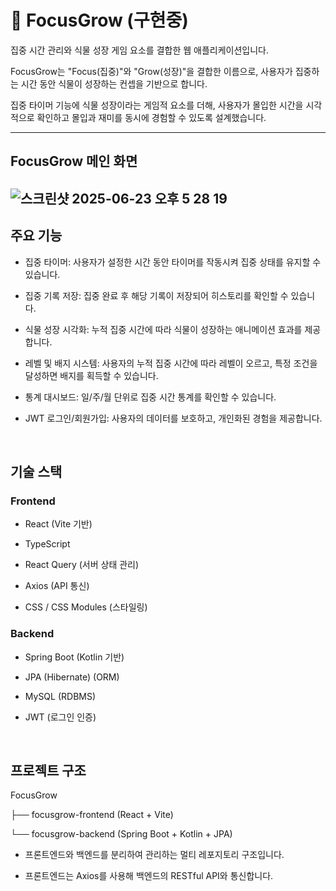 #  🌱 FocusGrow (구현중)

집중 시간 관리와 식물 성장 게임 요소를 결합한 웹 애플리케이션입니다.

FocusGrow는 "Focus(집중)"와 "Grow(성장)"을 결합한 이름으로, 사용자가 집중하는 시간 동안 식물이 성장하는 컨셉을 기반으로 합니다.

집중 타이머 기능에 식물 성장이라는 게임적 요소를 더해, 사용자가 몰입한 시간을 시각적으로 확인하고 몰입과 재미를 동시에 경험할 수 있도록 설계했습니다.

---
## FocusGrow 메인 화면
![스크린샷 2025-06-23 오후 5 28 19](https://github.com/user-attachments/assets/89cffbc0-e309-49c3-93e2-ae4642349552)
---

## 주요 기능

- 집중 타이머: 사용자가 설정한 시간 동안 타이머를 작동시켜 집중 상태를 유지할 수 있습니다.

- 집중 기록 저장: 집중 완료 후 해당 기록이 저장되어 히스토리를 확인할 수 있습니다.

- 식물 성장 시각화: 누적 집중 시간에 따라 식물이 성장하는 애니메이션 효과를 제공합니다.

- 레벨 및 배지 시스템: 사용자의 누적 집중 시간에 따라 레벨이 오르고, 특정 조건을 달성하면 배지를 획득할 수 있습니다.

- 통계 대시보드: 일/주/월 단위로 집중 시간 통계를 확인할 수 있습니다.

- JWT 로그인/회원가입: 사용자의 데이터를 보호하고, 개인화된 경험을 제공합니다.

<br>

## 기술 스택

### Frontend

- React (Vite 기반)

- TypeScript

- React Query (서버 상태 관리)

- Axios (API 통신)

- CSS / CSS Modules (스타일링)


### Backend

- Spring Boot (Kotlin 기반)

- JPA (Hibernate) (ORM)

- MySQL (RDBMS)

- JWT (로그인 인증)

<br>

## 프로젝트 구조

FocusGrow

├── focusgrow-frontend (React + Vite)

└── focusgrow-backend (Spring Boot + Kotlin + JPA)

 - 프론트엔드와 백엔드를 분리하여 관리하는 멀티 레포지토리 구조입니다.

 - 프론트엔드는 Axios를 사용해 백엔드의 RESTful API와 통신합니다.
